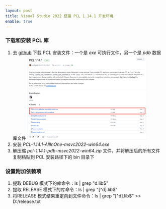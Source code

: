 ```yaml
---
layout: post
title: Visual Studio 2022 搭建 PCL 1.14.1 开发环境
enable: true
---
```


### 下载和安装 PCL 库

1. 去 [github](https://github.com/PointCloudLibrary/pcl/releases/tag/pcl-1.14.1) 下载 PCL 安装文件：一个是 *exe* 可执行文件，另一个是 *pdb* 数据库文件
    <img src="../images/pcl1141.png" width="80%">
2. 安装 *PCL-1.14.1-AllInOne-msvc2022-win64.exe*
3. 解压缩 *pcl-1.14.1-pdb-msvc2022-win64.zip* 文件，并将解压后的所有文件复制粘贴到 PCL 安装路径下的 bin 目录下

### 设置附加依赖项

1. 提取 DEBUG 模式下的库命令：ls | grep "d.lib$"
2. 提取 RELEASE 模式下的库命令：ls | grep "[^d].lib$"
3. 将RELEASE 模式结果重定向到文件命令：ls | grep "[^d].lib$" >> D:/release.txt
